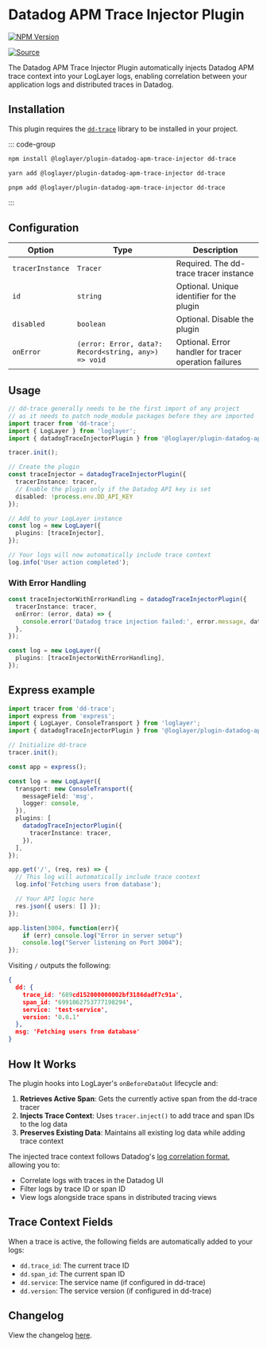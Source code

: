 # Datadog APM Trace Injector Plugin

[![NPM Version](https://img.shields.io/npm/v/%40loglayer%2Fplugin-datadog-apm-trace-injector)](https://www.npmjs.com/package/@loglayer/plugin-datadog-apm-trace-injector)

[![Source](https://img.shields.io/badge/source-GitHub-blue)](https://github.com/loglayer/loglayer/tree/master/packages/plugins/datadog-apm-trace-injector)

The Datadog APM Trace Injector Plugin automatically injects Datadog APM trace context into your LogLayer logs, enabling correlation between your application logs and distributed traces in Datadog.

## Installation

This plugin requires the [`dd-trace`](https://github.com/DataDog/dd-trace-js) library to be installed in your project.

::: code-group

```bash [npm]
npm install @loglayer/plugin-datadog-apm-trace-injector dd-trace
```

```bash [yarn]
yarn add @loglayer/plugin-datadog-apm-trace-injector dd-trace
```

```bash [pnpm]
pnpm add @loglayer/plugin-datadog-apm-trace-injector dd-trace
```

:::

## Configuration

| Option | Type | Description                                           |
|--------|------|-------------------------------------------------------|
| `tracerInstance` | `Tracer` | Required. The dd-trace tracer instance                |
| `id` | `string` | Optional. Unique identifier for the plugin            |
| `disabled` | `boolean` | Optional. Disable the plugin                          |
| `onError` | `(error: Error, data?: Record<string, any>) => void` | Optional. Error handler for tracer operation failures |

## Usage

```typescript
// dd-trace generally needs to be the first import of any project
// as it needs to patch node_module packages before they are imported
import tracer from 'dd-trace';
import { LogLayer } from 'loglayer';
import { datadogTraceInjectorPlugin } from '@loglayer/plugin-datadog-apm-trace-injector';

tracer.init();

// Create the plugin
const traceInjector = datadogTraceInjectorPlugin({
  tracerInstance: tracer,
  // Enable the plugin only if the Datadog API key is set
  disabled: !process.env.DD_API_KEY
});

// Add to your LogLayer instance
const log = new LogLayer({
  plugins: [traceInjector],
});

// Your logs will now automatically include trace context
log.info('User action completed');
```

### With Error Handling

```typescript
const traceInjectorWithErrorHandling = datadogTraceInjectorPlugin({
  tracerInstance: tracer,
  onError: (error, data) => {
    console.error('Datadog trace injection failed:', error.message, data);
  },
});

const log = new LogLayer({
  plugins: [traceInjectorWithErrorHandling],
});
```

## Express example

```typescript
import tracer from 'dd-trace';
import express from 'express';
import { LogLayer, ConsoleTransport } from 'loglayer';
import { datadogTraceInjectorPlugin } from '@loglayer/plugin-datadog-apm-trace-injector';

// Initialize dd-trace
tracer.init();

const app = express();

const log = new LogLayer({
  transport: new ConsoleTransport({
    messageField: 'msg',
    logger: console,
  }),
  plugins: [
    datadogTraceInjectorPlugin({
      tracerInstance: tracer,
    }),
  ],
});

app.get('/', (req, res) => {
  // This log will automatically include trace context
  log.info('Fetching users from database');

  // Your API logic here
  res.json({ users: [] });
});

app.listen(3004, function(err){
    if (err) console.log("Error in server setup")
    console.log("Server listening on Port 3004");
});
```

Visiting `/` outputs the following:

```json
{
  dd: {
    trace_id: '689cd152000000002bf3186dadf7c91a',
    span_id: '6991062753777198294',
    service: 'test-service',
    version: '0.0.1'
  },
  msg: 'Fetching users from database'
}
```

## How It Works

The plugin hooks into LogLayer's `onBeforeDataOut` lifecycle and:

1. **Retrieves Active Span**: Gets the currently active span from the dd-trace tracer
2. **Injects Trace Context**: Uses `tracer.inject()` to add trace and span IDs to the log data
3. **Preserves Existing Data**: Maintains all existing log data while adding trace context

The injected trace context follows Datadog's [log correlation format](https://docs.datadoghq.com/tracing/other_telemetry/connect_logs_and_traces/nodejs/), allowing you to:

- Correlate logs with traces in the Datadog UI
- Filter logs by trace ID or span ID
- View logs alongside trace spans in distributed tracing views

## Trace Context Fields

When a trace is active, the following fields are automatically added to your logs:

- `dd.trace_id`: The current trace ID
- `dd.span_id`: The current span ID
- `dd.service`: The service name (if configured in dd-trace)
- `dd.version`: The service version (if configured in dd-trace)

## Changelog

View the changelog [here](./changelogs/datadog-apm-trace-injector-changelog.md).

